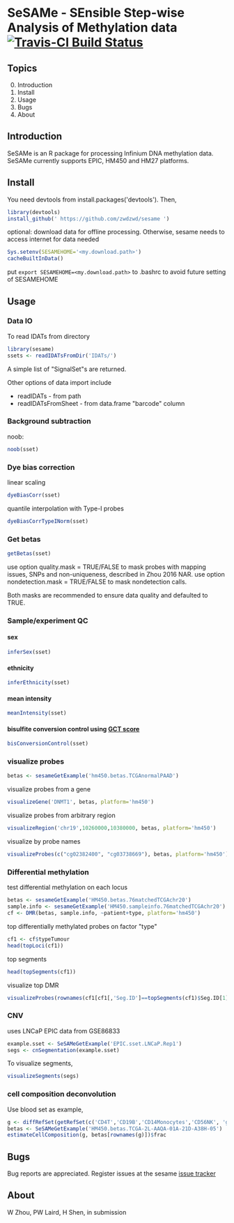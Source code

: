 # SeSAMe - SEnsible Step-wise Analysis of Methylation data [![Travis-CI Build Status](https://travis-ci.org/zwdzwd/sesame.svg?branch=master)](https://travis-ci.org/zwdzwd/sesame)
                  
## Topics

   0. Introduction
   1. Install
   2. Usage
   3. Bugs
   4. About

## Introduction

SeSAMe is an R package for processing Infinium DNA methylation data. SeSAMe currently supports EPIC, HM450 and HM27 platforms.

## Install
    
You need devtools from install.packages('devtools'). Then,

```R
library(devtools)
install_github(' https://github.com/zwdzwd/sesame ')
```

optional: download data for offline processing. Otherwise, sesame needs to access internet for data needed

```R
Sys.setenv(SESAMEHOME='<my.download.path>')
cacheBuiltInData()
```
put `export SESAMEHOME=<my.download.path>` to .bashrc to avoid future setting of SESAMEHOME

## Usage

### Data IO
    
To read IDATs from directory
```R
library(sesame)
ssets <- readIDATsFromDir('IDATs/')
```
        
A simple list of "SignalSet"s are returned.
        
Other options of data import include

+ readIDATs - from path
+ readIDATsFromSheet - from data.frame "barcode" column
        
### Background subtraction
    
noob:
```R
noob(sset)
```
      
### Dye bias correction

linear scaling
```R
dyeBiasCorr(sset)
```
      
quantile interpolation with Type-I probes
```R
dyeBiasCorrTypeINorm(sset)
```
      
### Get betas

```R
getBetas(sset)
```
use option quality.mask = TRUE/FALSE to mask probes with mapping issues, SNPs 	and non-uniqueness, described in Zhou 2016 NAR.
use option nondetection.mask = TRUE/FALSE to mask nondetection calls.

Both masks are recommended to ensure data quality and defaulted to TRUE.
        
### Sample/experiment QC

#### sex
```R
inferSex(sset)
```

#### ethnicity
```R
inferEthnicity(sset)
```

#### mean intensity
```R
meanIntensity(sset)
```

#### bisulfite conversion control using [GCT score](https://academic.oup.com/nar/article/45/4/e22/2290930)
```R
bisConversionControl(sset)
```

### visualize probes

```R
betas <- sesameGetExample('hm450.betas.TCGAnormalPAAD')
```

visualize probes from a gene
```R
visualizeGene('DNMT1', betas, platform='hm450')
```

visualize probes from arbitrary region
```R
visualizeRegion('chr19',10260000,10380000, betas, platform='hm450')
```

visualize by probe names
```R
visualizeProbes(c("cg02382400", "cg03738669"), betas, platform='hm450')
```

### Differential methylation

test differential methylation on each locus
```R
betas <- sesameGetExample('HM450.betas.76matchedTCGAchr20')
sample.info <- sesameGetExample('HM450.sampleinfo.76matchedTCGAchr20')
cf <- DMR(betas, sample.info, ~patient+type, platform='hm450')
```

top differentially methylated probes on factor "type"
```R
cf1 <- cf$typeTumour
head(topLoci(cf1))
```

top segments
```R
head(topSegments(cf1))
```
      
visualize top DMR
```R
visualizeProbes(rownames(cf1[cf1[,'Seg.ID']==topSegments(cf1)$Seg.ID[1],]), betas, upstream=5000, dwstream=5000, platform='hm450',heat.height=3.5)
```


### CNV
    
uses LNCaP EPIC data from GSE86833
```R
example.sset <- SeSAMeGetExample('EPIC.sset.LNCaP.Rep1')
segs <- cnSegmentation(example.sset)
```

To visualize segments,
```R
visualizeSegments(segs)
```

### cell composition deconvolution

Use blood set as example,

```R
g <- diffRefSet(getRefSet(c('CD4T','CD19B','CD14Monocytes','CD56NK', 'granulocytes'), platform='hm450'))
betas <- SeSAMeGetExample('HM450.betas.TCGA-2L-AAQA-01A-21D-A38H-05')
estimateCellComposition(g, betas[rownames(g)])$frac
```

## Bugs
    
Bug reports are appreciated. Register issues at the sesame [issue tracker](http://github.com/zwdzwd/sesame/issues)
    
    
## About

W Zhou, PW Laird, H Shen, in submission
    
